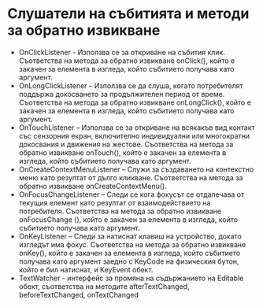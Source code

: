 # Слушатели на събитията и методи за обратно извикване

* OnClickListener﻿ - Използва се за откриване на събития клик. Съответства на метода за обратно извикване onClick(), който е закачен за елемента в изгледа, който събитието получава като аргумент.
* OnLongClickListener﻿ – Използва се да слуша, когато потребителят поддържа докосването за продължителен период от време. Съответства на метода за обратно извикване onLongClick(), който е закачен за елемента в изгледа, който събитието получава като аргумент.
* OnTouchListener﻿ – Използва се за откриване на всякакъв вид контакт със сензорния екран, включително индивидуални или многократни докосвания и движения на жестове. Съответства на метода за обратно извикване onTouch(), който е закачен за елемента в изгледа, който събитието получава като аргумент.
* OnCreateContextMenuListener﻿ – Служи за създаването на контекстно меню като резултат от дълго кликване. Съответства на метода за обратно извикване onCreateContextMenu().
* OnFocusChangeListener﻿ – Следи се кога фокусът се отдалечава от текущия елемент като резултат от взаимодействието на потребителя. Съответства на метода за обратно извикване onFocusChange (), който е закачен за елемента в изгледа, който събитието получава като аргумент.
* OnKeyListener﻿ – Следи за натиснат клавиш на устройство, докато изгледът има фокус. Съответства на метода за обратно извикване onKey(), който е закачен за елемента в изгледа, който събитието получава като аргумент заедно с KeyCode на физическия бутон, който е бил натиснат, и KeyEvent обект.
* TextWatcher - интерфейс за промяна на съдържанието на Editable обект, съответства на методите afterTextChanged, beforeTextChanged, onTextChanged
